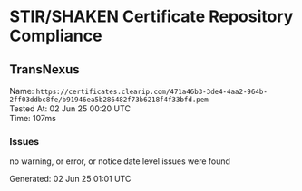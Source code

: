 # STIR/SHAKEN Certificate Repository Compliance

## TransNexus

Name: `https://certificates.clearip.com/471a46b3-3de4-4aa2-964b-2ff03ddbc8fe/b91946ea5b286482f73b6218f4f33bfd.pem`\
Tested At: 02 Jun 25 00:20 UTC\
Time: 107ms

### Issues

no warning, or error, or notice date level issues were found

Generated: 02 Jun 25 01:01 UTC